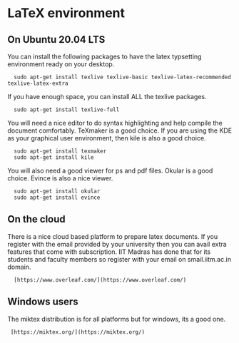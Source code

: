 # LaTeX environment

## On Ubuntu 20.04 LTS

You can install the following packages to have the latex typsetting environment ready on your desktop.

      sudo apt-get install texlive texlive-basic texlive-latex-recommended texlive-latex-extra

If you have enough space, you can install ALL the texlive packages.

      sudo apt-get install texlive-full

You will need a nice editor to do syntax highlighting and help compile the document comfortably. TeXmaker is a good choice. If you are using the KDE as your graphical user environment, then kile is also a good choice.

      sudo apt-get install texmaker
      sudo apt-get install kile

You will also need a good viewer for ps and pdf files. Okular is a good choice. Evince is also a nice viewer.

      sudo apt-get install okular
      sudo apt-get install evince

## On the cloud

There is a nice cloud based platform to prepare latex documents. If you register with the email provided by your university then you can avail extra features that come with subscription. IIT Madras has done that for its students and faculty members so register with your email on smail.iitm.ac.in domain.

      [https://www.overleaf.com/](https://www.overleaf.com/)

## Windows users

The miktex distribution is for all platforms but for windows, its a good one.

     [https://miktex.org/](https://miktex.org/)
